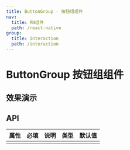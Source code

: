 ```yaml
---
title: ButtonGroup - 按钮组组件
nav:
  title: RN组件
  path: /react-native
group:
  title: Interaction
  path: /interaction
---
```


# ButtonGroup 按钮组组件

## 效果演示

## API

| 属性 | 必填 | 说明 | 类型 | 默认值 |
| ---- | ---- | ---- | ---- | ------ |
|      |      |      |      |        |
